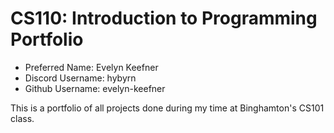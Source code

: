 # CS110: Introduction to Programming Portfolio

- Preferred Name: Evelyn Keefner
- Discord Username: hybyrn
- Github Username: evelyn-keefner

This is a portfolio of all projects done during my time at Binghamton's CS101 class. 
